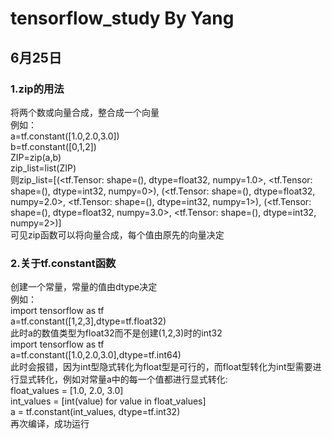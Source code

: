 # tensorflow_study By Yang
## 6月25日
### 1.zip的用法  
将两个数或向量合成，整合成一个向量  
例如：  
a=tf.constant([1.0,2.0,3.0])  
b=tf.constant([0,1,2])  
ZIP=zip(a,b)  
zip_list=list(ZIP)  
则zip_list=[(<tf.Tensor: shape=(), dtype=float32, numpy=1.0>, <tf.Tensor: shape=(), dtype=int32, numpy=0>), (<tf.Tensor: shape=(), dtype=float32, numpy=2.0>, <tf.Tensor: shape=(), dtype=int32, numpy=1>), (<tf.Tensor: shape=(), dtype=float32, numpy=3.0>, <tf.Tensor: shape=(), dtype=int32, numpy=2>)]  
可见zip函数可以将向量合成，每个值由原先的向量决定  
### 2.关于tf.constant函数  
创建一个常量，常量的值由dtype决定  
例如：  
import tensorflow as tf  
a=tf.constant([1,2,3],dtype=tf.float32)  
此时a的数值类型为float32而不是创建(1,2,3)时的int32  
import tensorflow as tf  
a=tf.constant([1.0,2.0,3.0],dtype=tf.int64)  
此时会报错，因为int型隐式转化为float型是可行的，而float型转化为int型需要进行显式转化，例如对常量a中的每一个值都进行显式转化:  
float_values = [1.0, 2.0, 3.0]  
int_values = [int(value) for value in float_values]  
a = tf.constant(int_values, dtype=tf.int32)  
再次编译，成功运行  
